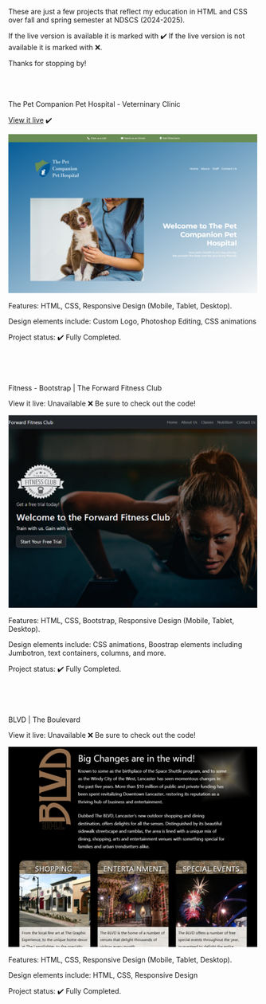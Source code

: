 These are just a few projects that reflect my education in HTML and CSS over fall and spring semester at NDSCS (2024-2025). 

If the live version is available it is marked with ✔️ If the live version is not available it is marked with ❌.

Thanks for stopping by!

<br>
<br>
<br>
The Pet Companion Pet Hospital - Veterninary Clinic

<a href="https://petcompanionpethospital.netlify.app/">View it live</a> ✔️

<img src="petcompanion2.png" width="500px" height="auto">

Features: HTML, CSS, Responsive Design (Mobile, Tablet, Desktop).

Design elements include: Custom Logo, Photoshop Editing, CSS animations

Project status: ✔️ Fully Completed.

<br>
<br>
<br>

Fitness - Bootstrap | The Forward Fitness Club

View it live: Unavailable ❌ Be sure to check out the code!

<img src="forward-fitness-club.png" width="500px" height="auto">

Features: HTML, CSS, Bootstrap, Responsive Design (Mobile, Tablet, Desktop).

Design elements include: CSS animations, Boostrap elements including Jumbotron, text containers, columns, and more.

Project status: ✔️ Fully Completed.

<br>
<br>
<br>

BLVD | The Boulevard

View it live: Unavailable ❌ Be sure to check out the code!

<img src="blvdpng.png" width="500px" height="auto">

Features: HTML, CSS, Responsive Design (Mobile, Tablet, Desktop).

Design elements include: HTML, CSS, Responsive Design

Project status: ✔️ Fully Completed.

<br>
<br>
<br>


